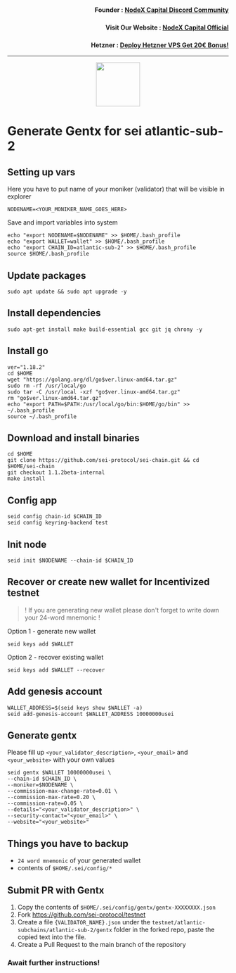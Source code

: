 <h3><p style="font-size:14px" align="right">Founder :
<a href="https://discord.gg/nodexcapital" target="_blank">NodeX Capital Discord Community</a></p></h3>
<h3><p style="font-size:14px" align="right">Visit Our Website :
<a href="https://discord.gg/nodexcapital" target="_blank">NodeX Capital Official</a></p></h3>
<h3><p style="font-size:14px" align="right">Hetzner :
<a href="https://hetzner.cloud/?ref=bMTVi7dcwSgA" target="_blank">Deploy Hetzner VPS Get 20€ Bonus!</a></h3>
<hr>

<p align="center">
  <img height="100" height="auto" src="https://user-images.githubusercontent.com/50621007/169664551-39020c2e-fa95-483b-916b-c52ce4cb907c.png">
</p>

# Generate Gentx for sei atlantic-sub-2

## Setting up vars
Here you have to put name of your moniker (validator) that will be visible in explorer
```
NODENAME=<YOUR_MONIKER_NAME_GOES_HERE>
```

Save and import variables into system
```
echo "export NODENAME=$NODENAME" >> $HOME/.bash_profile
echo "export WALLET=wallet" >> $HOME/.bash_profile
echo "export CHAIN_ID=atlantic-sub-2" >> $HOME/.bash_profile
source $HOME/.bash_profile
```

## Update packages
```
sudo apt update && sudo apt upgrade -y
```

## Install dependencies
```
sudo apt-get install make build-essential gcc git jq chrony -y
```

## Install go
```
ver="1.18.2"
cd $HOME
wget "https://golang.org/dl/go$ver.linux-amd64.tar.gz"
sudo rm -rf /usr/local/go
sudo tar -C /usr/local -xzf "go$ver.linux-amd64.tar.gz"
rm "go$ver.linux-amd64.tar.gz"
echo "export PATH=$PATH:/usr/local/go/bin:$HOME/go/bin" >> ~/.bash_profile
source ~/.bash_profile
```

## Download and install binaries
```
cd $HOME
git clone https://github.com/sei-protocol/sei-chain.git && cd $HOME/sei-chain
git checkout 1.1.2beta-internal
make install
```

## Config app
```
seid config chain-id $CHAIN_ID
seid config keyring-backend test
```

## Init node
```
seid init $NODENAME --chain-id $CHAIN_ID
```

## Recover or create new wallet for Incentivized testnet
> ! If you are generating new wallet please don't forget to write down your 24-word mnemonic !

Option 1 - generate new wallet
```
seid keys add $WALLET
```

Option 2 - recover existing wallet
```
seid keys add $WALLET --recover
```

## Add genesis account
```
WALLET_ADDRESS=$(seid keys show $WALLET -a)
seid add-genesis-account $WALLET_ADDRESS 10000000usei
```

## Generate gentx
Please fill up `<your_validator_description>`, `<your_email>` and `<your_website>` with your own values
```
seid gentx $WALLET 10000000usei \
--chain-id $CHAIN_ID \
--moniker=$NODENAME \
--commission-max-change-rate=0.01 \
--commission-max-rate=0.20 \
--commission-rate=0.05 \
--details="<your_validator_description>" \
--security-contact="<your_email>" \
--website="<your_website>"
```

## Things you have to backup
- `24 word mnemonic` of your generated wallet
- contents of `$HOME/.sei/config/*`

## Submit PR with Gentx
1. Copy the contents of `$HOME/.sei/config/gentx/gentx-XXXXXXXX.json`
2. Fork https://github.com/sei-protocol/testnet
3. Create a file `{VALIDATOR_NAME}.json` under the `testnet/atlantic-subchains/atlantic-sub-2/gentx` folder in the forked repo, paste the copied text into the file.
4. Create a Pull Request to the main branch of the repository

### Await further instructions!
